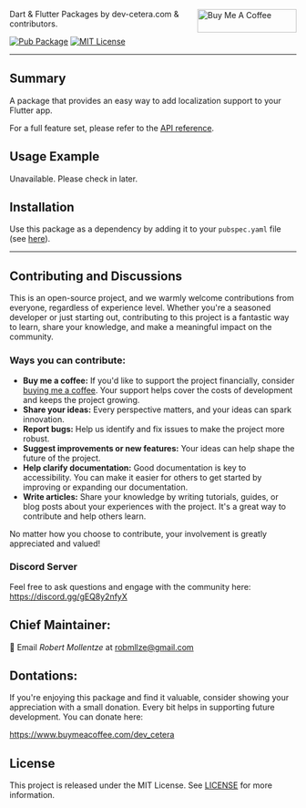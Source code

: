 <a href="https://www.buymeacoffee.com/dev_cetera" target="_blank"><img align="right" src="https://cdn.buymeacoffee.com/buttons/default-orange.png" alt="Buy Me A Coffee" height="41" width="174"></a>

Dart & Flutter Packages by dev-cetera.com & contributors.

[![Pub Package](https://img.shields.io/pub/v/df_localization.svg)](https://pub.dev/packages/df_localization)
[![MIT License](https://img.shields.io/badge/License-MIT-blue.svg)](https://raw.githubusercontent.com/dev-cetera/df_localization/main/LICENSE)

---

## Summary

A package that provides an easy way to add localization support to your Flutter app.

For a full feature set, please refer to the [API reference](https://pub.dev/documentation/df_localization/).

## Usage Example

Unavailable. Please check in later.

## Installation

Use this package as a dependency by adding it to your `pubspec.yaml` file (see [here](https://pub.dev/packages/df_localization/install)).

---

## Contributing and Discussions

This is an open-source project, and we warmly welcome contributions from everyone, regardless of experience level. Whether you're a seasoned developer or just starting out, contributing to this project is a fantastic way to learn, share your knowledge, and make a meaningful impact on the community.

### Ways you can contribute:

- **Buy me a coffee:** If you'd like to support the project financially, consider [buying me a coffee](https://www.buymeacoffee.com/dev_cetera). Your support helps cover the costs of development and keeps the project growing.
- **Share your ideas:** Every perspective matters, and your ideas can spark innovation.
- **Report bugs:** Help us identify and fix issues to make the project more robust.
- **Suggest improvements or new features:** Your ideas can help shape the future of the project.
- **Help clarify documentation:** Good documentation is key to accessibility. You can make it easier for others to get started by improving or expanding our documentation.
- **Write articles:** Share your knowledge by writing tutorials, guides, or blog posts about your experiences with the project. It's a great way to contribute and help others learn.

No matter how you choose to contribute, your involvement is greatly appreciated and valued!

### Discord Server

Feel free to ask questions and engage with the community here: https://discord.gg/gEQ8y2nfyX

## Chief Maintainer:

📧 Email _Robert Mollentze_ at robmllze@gmail.com

## Dontations:

If you're enjoying this package and find it valuable, consider showing your appreciation with a small donation. Every bit helps in supporting future development. You can donate here:

https://www.buymeacoffee.com/dev_cetera

## License

This project is released under the MIT License. See [LICENSE](https://raw.githubusercontent.com/dev-cetera/df_localization/main/LICENSE) for more information.
